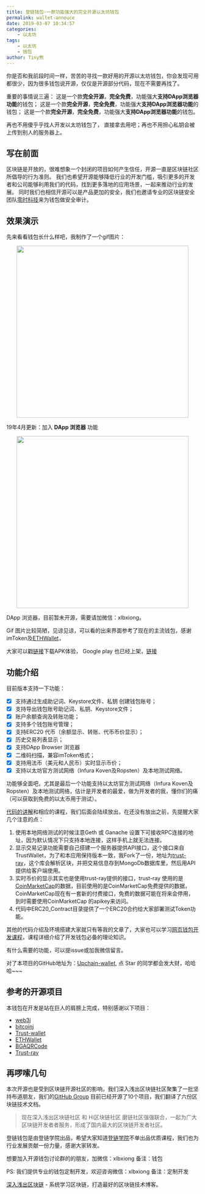 ```yaml
---
title: 登链钱包-一款功能强大的完全开源以太坊钱包
permalink: wallet-annouce
date: 2019-03-07 10:34:57
categories:
    - 以太坊
tags:
    - 以太坊
    - 钱包
author: Tiny熊
---
```


你是否和我前段时间一样，苦苦的寻找一款好用的开源以太坊钱包，你会发现可用都很少，因为很多钱包说开源，仅仅是开源部分代码，现在不需要再找了。

重要的事情说三遍：
这是一个款**完全开源**，**完全免费**，功能强大**支持DApp浏览器功能**的钱包；
这是一个款**完全开源**，**完全免费**，功能强大**支持DApp浏览器功能**的钱包；
这是一个款**完全开源**，**完全免费**，功能强大**支持DApp浏览器功能**的钱包。

再也不用傻乎乎找人开发以太坊钱包了， 直接拿去用吧；再也不用担心私钥会被上传到别人的服务器上。

<!-- more -->

## 写在前面

区块链是开放的，很难想象一个封闭的项目如何产生信任，开源一直是区块链社区所倡导的行为准则。
我们也希望开源能够降低行业的开发门槛，吸引更多的开发者和公司能够利用我们的代码，找到更多落地的应用场景，一起来推动行业的发展。
同时我们也相信开源可以是产品更加的安全，我们也邀请专业的区块链安全团队[零时科技](https://www.noneage.com/)来为钱包做安全审计。


## 效果演示

先来看看钱包长什么样吧，我制作了一个gif图片：

<p align="center">
  <img src="https://img.learnblockchain.cn/2019/upchainwallet.gif" width="450">
</p>

19年4月更新：加入 **DApp 浏览器** 功能

<p align="center">
  <img src="https://img.learnblockchain.cn/2019/dapp.gif" width="450">
</p>

DApp 浏览器，目前暂未开源，需要请加微信：xlbxiong。


Gif 图片比较简陋，见谅见谅，可以看的出来界面参考了现在的主流钱包，感谢imToken及[ETHWallet](https://github.com/DwyaneQ/ETHWallet)，

大家可以戳[链接](https://img.learnblockchain.cn/apk/upchain_wallet.apk)下载APK体验，
Google play 也已经上架，[链接](https://play.google.com/store/apps/details?id=pro.upchain.ethwallet)

## 功能介绍

目前版本支持一下功能：

- [x] 支持通过生成助记词、Keystore文件、私钥 创建钱包账号；
- [x] 支持导出钱包账号助记词、私钥、Keystore文件；
- [x] 账户余额查询及转账功能；
- [x] 支持多个钱包账号管理；
- [x] 支持ERC20 代币（余额显示、转账、代币币价显示）；
- [x] 历史交易列表显示；
- [x] 支持DApp Browser 浏览器 
- [x] 二维码扫描，兼容imToken格式；
- [x] 支持用法币（美元和人民币）实时显示币价；
- [x] 支持以太坊官方测试网络（Infura Koven及Ropsten）及本地测试网络。

功能够全面吧，尤其是最后一个功能支持以太坊官方测试网络（Infura Koven及Ropsten）及本地测试网络，估计是开发者的最爱，做为开发者的我，懂你们的痛（可以获取到免费的以太币用于测试）。

[代码的讲解](https://learnblockchain.cn/2019/04/11/wallet-dev-guide/)和相应的课程，我们后面会陆续放出，在还没有放出之前，先提醒大家几个注意的点：
1. 使用本地网络测试的时候注意Geth 或 Ganache 设置下可接收RPC连接的地址，因为默认情况下只支持本地连接，这样手机上就无法连接。
2. 显示交易记录功能需要自己搭建一个服务器提供API接口，这个接口来自TrustWallet，为了和本应用保持版本一致，我Fork了一份，地址为[trust-ray](https://github.com/xilibi2003/trust-ray)，这个库会解析区块，并把交易信息存到MongoDb数据库里，然后用API提供给客户端使用。
3. 实时币价的显示其实也是使用trust-ray提供的接口，trust-ray 使用的是[CoinMarketCap](https://coinmarketcap.com/)的数据，目前使用的是CoinMarketCap免费提供的数据，CoinMarketCap现在有一套新的付费接口，免费的数据可能在将来会停用，到时需要使用CoinMarketCap 的apikey来访问。
4. 代码中ERC20_Contract目录提供了一个ERC20合约给大家部署测试Token功能。


其他的代码介绍及环境搭建大家就只有等我的文章了，大家也可以学习[网页钱包开发课程](https://ke.qq.com/course/356068?tuin=bd898bbf)，课程详细介绍了开发钱包必备的理论知识。



有什么需要的功能，可以提issue或加我微信留言。

对了本项目的GitHub地址为：[Upchain-wallet](https://github.com/xilibi2003/Upchain-wallet),  点 Star 的同学都会发大财，哈哈哈~~~  

## 参考的开源项目

本钱包在开发是站在巨人的肩膀上完成，特别感谢以下项目：

* [web3j](https://docs.web3j.io/index.html)
* [bitcoinj](https://bitcoinj.github.io/javadoc/0.14.7/)
* [Trust-wallet](https://github.com/TrustWallet/trust-wallet-android-source)
* [ETHWallet](https://github.com/DwyaneQ/ETHWallet)
* [BGAQRCode](https://github.com/bingoogolapple/BGAQRCode-Android)
* [Trust-ray](https://github.com/TrustWallet/trust-ray)


## 再啰嗦几句

本次开源也是受到区块链开源社区的影响，我们深入浅出区块链社区聚集了一批坚持布道朋友，我们的[GitHub Group](https://github.com/lbc-team/) 目前已经开源了10个项目，我们翻译了六份区块链技术文档。
> 现在深入浅出区块链社区 和 Hi区块链社区 磨链社区强强联合，一起为广大区块链开发者者服务，形成了国内最大的区块链开发者社区。

登链钱包是由登链学院出品，希望大家知道[登链学院](https://upchain.ke.qq.com)不单出品优质课程，我们也为行业发展贡献一份力量，感谢大家转发。

想要加入开源钱包讨论群的的朋友，加微信：xlbxiong  备注：钱包

PS: 我们提供专业的钱包定制开发，欢迎咨询微信：xlbxiong 备注：定制开发

[深入浅出区块链](https://learnblockchain.cn/) - 系统学习区块链，打造最好的区块链技术博客。


